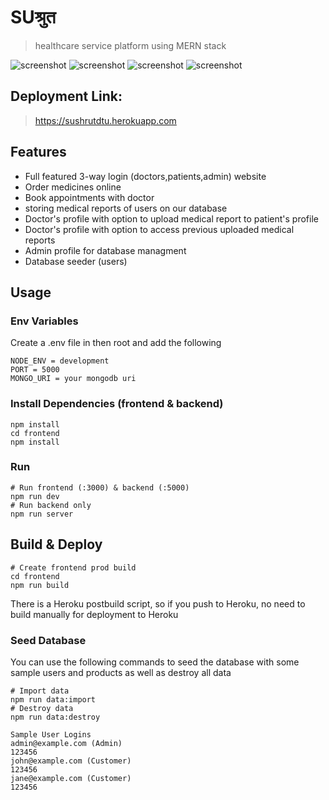 # SUश्रुत 

> healthcare service platform using MERN stack

![screenshot](https://github.com/amanverma644/IOSDWinterHack/blob/master/uploads/Screenshot%202022-01-09%20at%2017-04-24%20Sushrut.png)
![screenshot](https://github.com/amanverma644/IOSDWinterHack/blob/master/uploads/Screenshot%202022-01-09%20at%2017-04-41%20Sushrut.png)
![screenshot](https://github.com/amanverma644/IOSDWinterHack/blob/master/uploads/Screenshot%202022-01-09%20at%2017-04-50%20Sushrut.png)
![screenshot](https://github.com/amanverma644/IOSDWinterHack/blob/master/uploads/Screenshot%202022-01-09%20at%2017-05-09%20Sushrut.png)

## Deployment Link:

> https://sushrutdtu.herokuapp.com

## Features

- Full featured 3-way login (doctors,patients,admin) website
- Order medicines online
- Book appointments with doctor
- storing medical reports of users on our database
- Doctor's profile with option to upload medical report to patient's profile
- Doctor's profile with option to access previous uploaded medical reports
- Admin profile for database managment
- Database seeder (users)



## Usage

### Env Variables

Create a .env file in then root and add the following

```
NODE_ENV = development
PORT = 5000
MONGO_URI = your mongodb uri

```

### Install Dependencies (frontend & backend)

```
npm install
cd frontend
npm install
```

### Run

```
# Run frontend (:3000) & backend (:5000)
npm run dev
# Run backend only
npm run server
```

## Build & Deploy

```
# Create frontend prod build
cd frontend
npm run build
```

There is a Heroku postbuild script, so if you push to Heroku, no need to build manually for deployment to Heroku

### Seed Database

You can use the following commands to seed the database with some sample users and products as well as destroy all data

```
# Import data
npm run data:import
# Destroy data
npm run data:destroy
```

```
Sample User Logins
admin@example.com (Admin)
123456
john@example.com (Customer)
123456
jane@example.com (Customer)
123456
```
